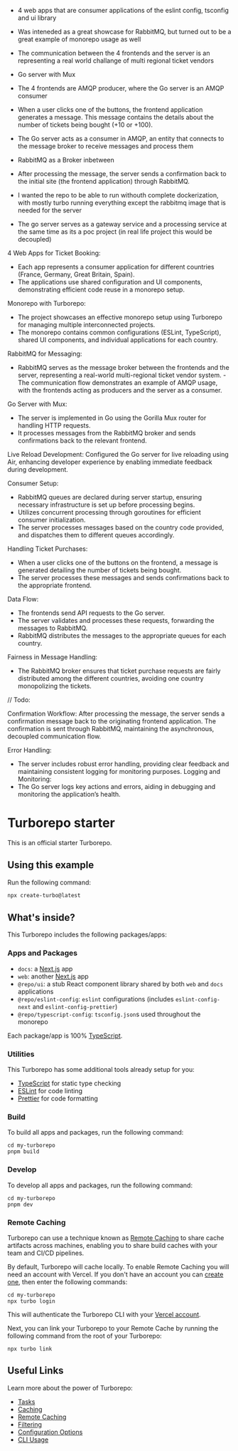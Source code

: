 - 4 web apps that are consumer applications of the eslint config, tsconfig and ui library 
- Was inteneded as a great showcase for RabbitMQ, but turned out to be a great example of monorepo usage as well
- The communication between the 4 frontends and the server is an representing a real world challange of multi regional ticket vendors 
- Go server with Mux 
- The 4 frontends are AMQP producer, where the Go server is an AMQP consumer
- When a user clicks one of the buttons, the frontend application generates a message. This message contains the details about the number of tickets being bought (+10 or +100).
- The Go server acts as a consumer in AMQP, an entity that connects to the message broker to receive messages and process them
- RabbitMQ as a Broker inbetween
- After processing the message, the server sends a confirmation back to the initial site (the frontend application) through RabbitMQ.

- I wanted the repo to be able to run withouth complete dockerization, with mostly turbo running everything except the rabbitmq image that is needed for the server

- The go server serves as a gateway service and a processing service at the same time as its a poc project (in real life project this would be decoupled)

4 Web Apps for Ticket Booking:
- Each app represents a consumer application for different countries (France, Germany, Great Britain, Spain).
- The applications use shared configuration and UI components, demonstrating efficient code reuse in a monorepo setup.

Monorepo with Turborepo:
- The project showcases an effective monorepo setup using Turborepo for managing multiple interconnected projects.
- The monorepo contains common configurations (ESLint, TypeScript), shared UI components, and individual applications for each country.

RabbitMQ for Messaging:
- RabbitMQ serves as the message broker between the frontends and the server, representing a real-world multi-regional ticket vendor system.
-The communication flow demonstrates an example of AMQP usage, with the frontends acting as producers and the server as a consumer.

Go Server with Mux:
- The server is implemented in Go using the Gorilla Mux router for handling HTTP requests.
- It processes messages from the RabbitMQ broker and sends confirmations back to the relevant frontend.

Live Reload Development: Configured the Go server for live reloading using Air, enhancing developer experience by enabling immediate feedback during development.

Consumer Setup:
- RabbitMQ queues are declared during server startup, ensuring necessary infrastructure is set up before processing begins.
- Utilizes concurrent processing through goroutines for efficient consumer initialization.
- The server processes messages based on the country code provided, and dispatches them to different queues accordingly.

Handling Ticket Purchases:
- When a user clicks one of the buttons on the frontend, a message is generated detailing the number of tickets being bought.
- The server processes these messages and sends confirmations back to the appropriate frontend.

Data Flow:
- The frontends send API requests to the Go server.
- The server validates and processes these requests, forwarding the messages to RabbitMQ.
- RabbitMQ distributes the messages to the appropriate queues for each country.

Fairness in Message Handling:
- The RabbitMQ broker ensures that ticket purchase requests are fairly distributed among the different countries, avoiding one country monopolizing the tickets.


// Todo:

Confirmation Workflow:
After processing the message, the server sends a confirmation message back to the originating frontend application.
The confirmation is sent through RabbitMQ, maintaining the asynchronous, decoupled communication flow.

Error Handling:
- The server includes robust error handling, providing clear feedback and maintaining consistent logging for monitoring purposes.
Logging and Monitoring:
- The Go server logs key actions and errors, aiding in debugging and monitoring the application’s health.


# Turborepo starter

This is an official starter Turborepo.

## Using this example

Run the following command:

```sh
npx create-turbo@latest
```

## What's inside?

This Turborepo includes the following packages/apps:

### Apps and Packages

- `docs`: a [Next.js](https://nextjs.org/) app
- `web`: another [Next.js](https://nextjs.org/) app
- `@repo/ui`: a stub React component library shared by both `web` and `docs` applications
- `@repo/eslint-config`: `eslint` configurations (includes `eslint-config-next` and `eslint-config-prettier`)
- `@repo/typescript-config`: `tsconfig.json`s used throughout the monorepo

Each package/app is 100% [TypeScript](https://www.typescriptlang.org/).

### Utilities

This Turborepo has some additional tools already setup for you:

- [TypeScript](https://www.typescriptlang.org/) for static type checking
- [ESLint](https://eslint.org/) for code linting
- [Prettier](https://prettier.io) for code formatting

### Build

To build all apps and packages, run the following command:

```
cd my-turborepo
pnpm build
```

### Develop

To develop all apps and packages, run the following command:

```
cd my-turborepo
pnpm dev
```

### Remote Caching

Turborepo can use a technique known as [Remote Caching](https://turbo.build/repo/docs/core-concepts/remote-caching) to share cache artifacts across machines, enabling you to share build caches with your team and CI/CD pipelines.

By default, Turborepo will cache locally. To enable Remote Caching you will need an account with Vercel. If you don't have an account you can [create one](https://vercel.com/signup), then enter the following commands:

```
cd my-turborepo
npx turbo login
```

This will authenticate the Turborepo CLI with your [Vercel account](https://vercel.com/docs/concepts/personal-accounts/overview).

Next, you can link your Turborepo to your Remote Cache by running the following command from the root of your Turborepo:

```
npx turbo link
```

## Useful Links

Learn more about the power of Turborepo:

- [Tasks](https://turbo.build/repo/docs/core-concepts/monorepos/running-tasks)
- [Caching](https://turbo.build/repo/docs/core-concepts/caching)
- [Remote Caching](https://turbo.build/repo/docs/core-concepts/remote-caching)
- [Filtering](https://turbo.build/repo/docs/core-concepts/monorepos/filtering)
- [Configuration Options](https://turbo.build/repo/docs/reference/configuration)
- [CLI Usage](https://turbo.build/repo/docs/reference/command-line-reference)
